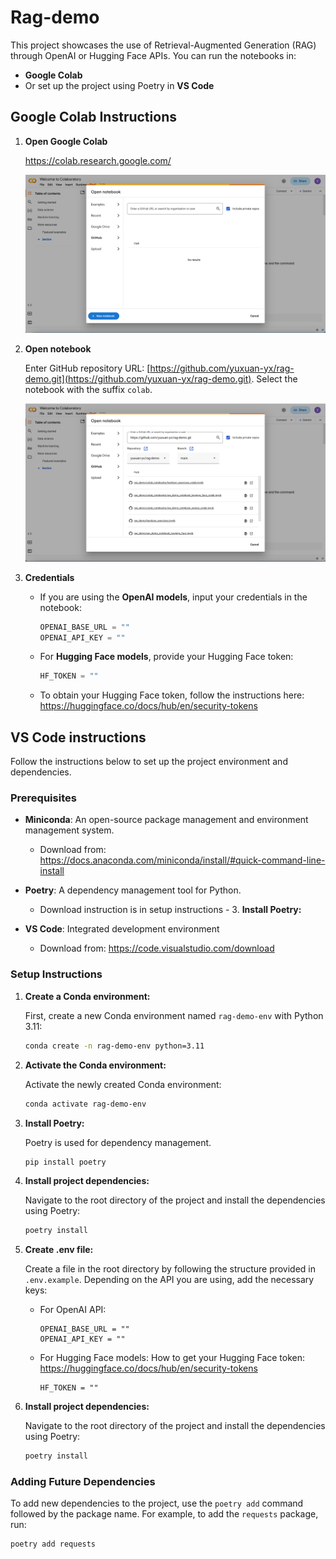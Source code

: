 # Rag-demo
This project showcases the use of Retrieval-Augmented Generation (RAG) through OpenAI or Hugging Face APIs. You can run the notebooks in:

- **Google Colab**
- Or set up the project using Poetry in **VS Code**

## Google Colab Instructions

1. **Open Google Colab**

   https://colab.research.google.com/

   ![google_colab_open_notebook](/image/google_colab_open_notebook.png)

2. **Open notebook**

    Enter GitHub repository URL: [https://github.com/yuxuan-yx/rag-demo.git](https://github.com/yuxuan-yx/rag-demo.git). Select the notebook with the suffix `colab`.

   ![google_colab_select_notebook](/image/google_colab_select_notebook.png)

3. **Credentials**
    - If you are using the **OpenAI models**, input your credentials in the notebook:
        ```python
        OPENAI_BASE_URL = ""
        OPENAI_API_KEY = ""
        ```
    - For **Hugging Face models**, provide your Hugging Face token:
        ```python
        HF_TOKEN = ""
        ```
    - To obtain your Hugging Face token, follow the instructions here: https://huggingface.co/docs/hub/en/security-tokens

## VS Code instructions

Follow the instructions below to set up the project environment and dependencies.

### Prerequisites 

- **Miniconda**: An open-source package management and environment management system.

    - Download from: https://docs.anaconda.com/miniconda/install/#quick-command-line-install
- **Poetry**: A dependency management tool for Python.
    - Download instruction is in setup instructions - 3. **Install Poetry:**

- **VS Code**: Integrated development environment
    - Download from: 
    https://code.visualstudio.com/download

### Setup Instructions

1. **Create a Conda environment:**

    First, create a new Conda environment named `rag-demo-env` with Python 3.11:

    ```sh
    conda create -n rag-demo-env python=3.11
    ```

2. **Activate the Conda environment:**

    Activate the newly created Conda environment:

    ```sh
    conda activate rag-demo-env
    ```

3. **Install Poetry:**

    Poetry is used for dependency management.

    ```sh
    pip install poetry
    ```

4. **Install project dependencies:**

    Navigate to the root directory of the project and install the dependencies using Poetry:

    ```sh
    poetry install
    ```

5. **Create .env file:**

    Create a  file in the root directory by following the structure provided in `.env.example`. Depending on the API you are using, add the necessary keys:

    - For OpenAI API:
      ```
      OPENAI_BASE_URL = ""
      OPENAI_API_KEY = ""
      ```

    - For Hugging Face models:
      How to get your Hugging Face token: https://huggingface.co/docs/hub/en/security-tokens
      ```
      HF_TOKEN = ""
      ```

5. **Install project dependencies:**

    Navigate to the root directory of the project and install the dependencies using Poetry:

    ```sh
    poetry install
    ```

### Adding Future Dependencies

To add new dependencies to the project, use the `poetry add` command followed by the package name. For example, to add the `requests` package, run:

```
poetry add requests
```